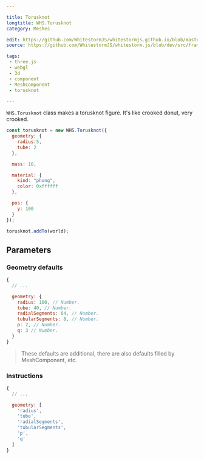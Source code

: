 ```yaml
---

title: Torusknot
longtitle: WHS.Torusknot
category: Meshes

edit: https://github.com/WhitestormJS/whitestormjs.github.io/blob/master/src/pages/docs/meshes/torusknot.md
source: https://github.com/WhitestormJS/whitestorm.js/blob/dev/src/framework/components/meshes/Torusknot.js

tags:
 - three.js
 - webgl
 - 3d
 - component
 - MeshComponent
 - torusknot

---
```



`WHS.Torusknot` class makes a torusknot figure. It's like crooked donut, very crooked.

```javascript
const torusknot = new WHS.Torusknot({
  geometry: {
    radius:5,
    tube: 2
  },

  mass: 10,

  material: {
    kind: "phong",
    color: 0xffffff
  },

  pos: {
    y: 100
  }
});

torusknot.addTo(world);
```

## Parameters
### Geometry defaults

```javascript
{
  // ...

  geometry: {
    radius: 100, // Number.
    tube: 40, // Number.
    radialSegments: 64, // Number.
    tubularSegments: 8, // Number.
    p: 2, // Number.
    q: 3 // Number.
  }
}
```

> These defaults are additional, there are also defaults filled by MeshComponent, etc.

### Instructions

```javascript
{
  // ...

  geometry: [
    'radius',
    'tube',
    'radialSegments',
    'tubularSegments',
    'p',
    'q'
  ]
}
```
